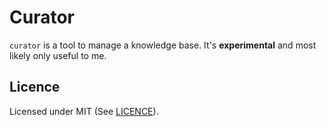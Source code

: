# Curator

`curator` is a tool to manage a knowledge base. It's **experimental** and most
likely only useful to me.


## Licence

Licensed under MIT (See [LICENCE](./LICENCE)).
